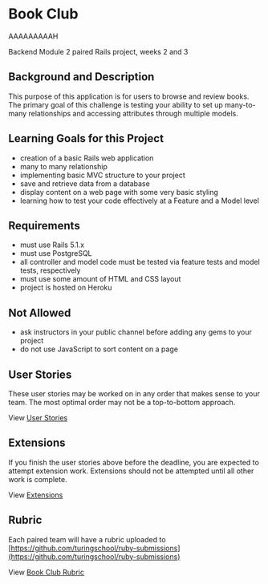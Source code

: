 # Book Club

AAAAAAAAAH

Backend Module 2 paired Rails project, weeks 2 and 3


## Background and Description

This purpose of this application is for users to browse and review books. The primary goal of this challenge is testing your ability to set up many-to-many relationships and accessing attributes through multiple models.


## Learning Goals for this Project

- creation of a basic Rails web application
- many to many relationship
- implementing basic MVC structure to your project
- save and retrieve data from a database
- display content on a web page with some very basic styling
- learning how to test your code effectively at a Feature and a Model level


## Requirements

- must use Rails 5.1.x
- must use PostgreSQL
- all controller and model code must be tested via feature tests and model tests, respectively
- must use some amount of HTML and CSS layout
- project is hosted on Heroku


## Not Allowed

- ask instructors in your public channel before adding any gems to your project
- do not use JavaScript to sort content on a page


## User Stories

These user stories may be worked on in any order that makes sense to your team. The most optimal order may not be a top-to-bottom approach.

View [User Stories](User_Stories.md)


## Extensions

If you finish the user stories above before the deadline, you are expected to attempt extension work. Extensions should not be attempted until all other work is complete.

View [Extensions](Extensions.md)


## Rubric

Each paired team will have a rubric uploaded to [https://github.com/turingschool/ruby-submissions](https://github.com/turingschool/ruby-submissions)

View [Book Club Rubric](Book_Club_Rubric.pdf)
